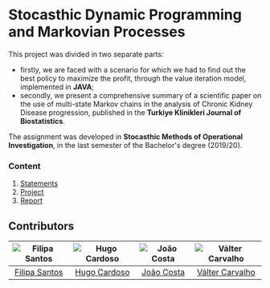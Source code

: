 # Stocasthic Dynamic Programming and Markovian Processes

This project was divided in two separate parts: 
* firstly, we are faced with a scenario for which we had to find out the best policy to maximize the profit, through the value iteration model, implemented in **JAVA**;
* secondly, we present a comprehensive summary of a scientific paper on the use of multi-state Markov chains in the analysis of Chronic Kidney Disease progression, published in the **Turkiye Klinikleri Journal of Biostatistics**.

The assignment was developed in **Stocasthic Methods of Operational Investigation**, in the last semester of the Bachelor's degree (2019/20).

### Content

1. [Statements](statements)
2. [Project](project)
3. [Report](report.pdf)

## Contributors

![Filipa Santos][filipa-pic] | ![Hugo Cardoso][hugo-pic] | ![João Costa][cunha-pic] | ![Válter Carvalho][valter-pic]
:---: | :---: | :---: | :---:
[Filipa Santos][filipa] | [Hugo Cardoso][hugo] | [João Costa][cunha] | [Válter Carvalho][valter]

[filipa]: https://github.com/fliper6
[filipa-pic]: https://github.com/fliper6.png?size=120
[hugo]: https://github.com/Abjiri
[hugo-pic]: https://github.com/Abjiri.png?size=120
[cunha]: https://github.com/Jcc20
[cunha-pic]: https://github.com/Jcc20.png?size=120
[valter]: https://github.com/wurzy
[valter-pic]: https://github.com/wurzy.png?size=120
